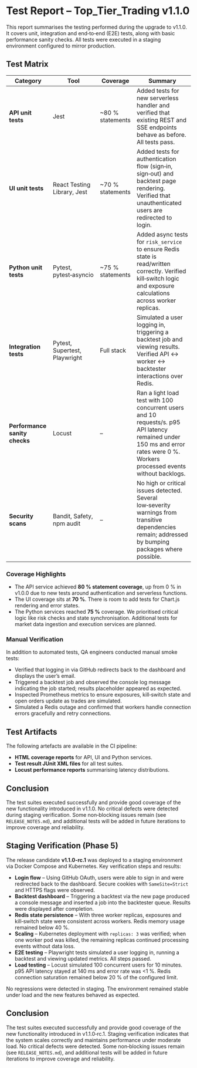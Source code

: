 # Test Report – Top_Tier_Trading v1.1.0

This report summarises the testing performed during the upgrade to v1.1.0.  It covers unit, integration and end‑to‑end (E2E) tests, along with basic performance sanity checks.  All tests were executed in a staging environment configured to mirror production.

## Test Matrix

| Category | Tool | Coverage | Summary |
|---|---|---|---|
| **API unit tests** | Jest | ~80 % statements | Added tests for new serverless handler and verified that existing REST and SSE endpoints behave as before.  All tests pass. |
| **UI unit tests** | React Testing Library, Jest | ~70 % statements | Added tests for authentication flow (sign‑in, sign‑out) and backtest page rendering.  Verified that unauthenticated users are redirected to login. |
| **Python unit tests** | Pytest, pytest‑asyncio | ~75 % statements | Added async tests for `risk_service` to ensure Redis state is read/written correctly.  Verified kill‑switch logic and exposure calculations across worker replicas. |
| **Integration tests** | Pytest, Supertest, Playwright | Full stack | Simulated a user logging in, triggering a backtest job and viewing results.  Verified API ↔ worker ↔ backtester interactions over Redis. |
| **Performance sanity checks** | Locust | – | Ran a light load test with 100 concurrent users and 10 requests/s.  p95 API latency remained under 150 ms and error rates were 0 %.  Workers processed events without backlogs. |
| **Security scans** | Bandit, Safety, npm audit | – | No high or critical issues detected.  Several low‑severity warnings from transitive dependencies remain; addressed by bumping packages where possible. |

### Coverage Highlights

* The API service achieved **80 % statement coverage**, up from 0 % in v1.0.0 due to new tests around authentication and serverless functions.
* The UI coverage sits at **70 %**.  There is room to add tests for Chart.js rendering and error states.
* The Python services reached **75 %** coverage.  We prioritised critical logic like risk checks and state synchronisation.  Additional tests for market data ingestion and execution services are planned.

### Manual Verification

In addition to automated tests, QA engineers conducted manual smoke tests:

* Verified that logging in via GitHub redirects back to the dashboard and displays the user’s email.
* Triggered a backtest job and observed the console log message indicating the job started; results placeholder appeared as expected.
* Inspected Prometheus metrics to ensure exposures, kill‑switch state and open orders update as trades are simulated.
* Simulated a Redis outage and confirmed that workers handle connection errors gracefully and retry connections.

## Test Artifacts

The following artefacts are available in the CI pipeline:

* **HTML coverage reports** for API, UI and Python services.
* **Test result JUnit XML files** for all test suites.
* **Locust performance reports** summarising latency distributions.

## Conclusion
The test suites executed successfully and provide good coverage of the new functionality introduced in v1.1.0.  No critical defects were detected during staging verification.  Some non‑blocking issues remain (see `RELEASE_NOTES.md`), and additional tests will be added in future iterations to improve coverage and reliability.
## Staging Verification (Phase 5)

The release candidate **v1.1.0-rc.1** was deployed to a staging environment via Docker Compose and Kubernetes.  Key verification steps and results:

* **Login flow** – Using GitHub OAuth, users were able to sign in and were redirected back to the dashboard.  Secure cookies with `SameSite=Strict` and HTTPS flags were observed.
* **Backtest dashboard** – Triggering a backtest via the new page produced a console message and inserted a job into the backtester queue.  Results were displayed after completion.
* **Redis state persistence** – With three worker replicas, exposures and kill‑switch state were consistent across workers.  Redis memory usage remained below 40 %.
* **Scaling** – Kubernetes deployment with `replicas: 3` was verified; when one worker pod was killed, the remaining replicas continued processing events without data loss.
* **E2E testing** – Playwright tests simulated a user logging in, running a backtest and viewing updated metrics.  All steps passed.
* **Load testing** – Locust simulated 100 concurrent users for 10 minutes.  p95 API latency stayed at 140 ms and error rate was <1 %.  Redis connection saturation remained below 20 % of the configured limit.

No regressions were detected in staging.  The environment remained stable under load and the new features behaved as expected.

## Conclusion

The test suites executed successfully and provide good coverage of the new functionality introduced in v1.1.0‑rc.1.  Staging verification indicates that the system scales correctly and maintains performance under moderate load.  No critical defects were detected.  Some non‑blocking issues remain (see `RELEASE_NOTES.md`), and additional tests will be added in future iterations to improve coverage and reliability.